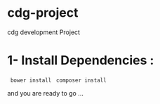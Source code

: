 # cdg-project
cdg development Project
# 1- Install Dependencies :

` bower install`
` composer install`

and you are ready to go ...

